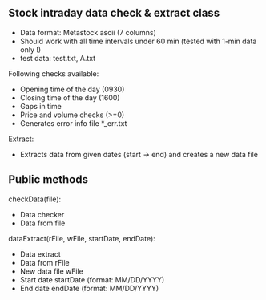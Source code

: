 Stock intraday data check & extract class
--------------------------------------------
- Data format: Metastock ascii (7 columns)
- Should work with all time intervals under 60 min (tested with 1-min data only !)
- test data: test.txt, A.txt

Following checks available:
- Opening time of the day (0930)
- Closing time of the day (1600)
- Gaps in time
- Price and volume checks (>=0)
- Generates error info file *_err.txt

Extract:
- Extracts data from given dates (start -> end) and creates a new data file

Public methods
---------------
checkData(file):
- Data checker
- Data from file

dataExtract(rFile, wFile, startDate, endDate):
- Data extract
- Data from rFile
- New data file wFile
- Start date startDate (format: MM/DD/YYYY)
- End date endDate (format: MM/DD/YYYY)